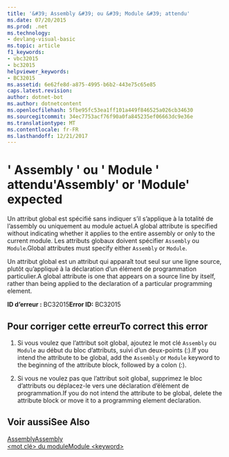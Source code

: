 ```yaml
---
title: '&#39; Assembly &#39; ou &#39; Module &#39; attendu'
ms.date: 07/20/2015
ms.prod: .net
ms.technology:
- devlang-visual-basic
ms.topic: article
f1_keywords:
- vbc32015
- bc32015
helpviewer_keywords:
- BC32015
ms.assetid: 6e62fe8d-a875-4995-b6b2-443e75c65e85
caps.latest.revision: 
author: dotnet-bot
ms.author: dotnetcontent
ms.openlocfilehash: 5fbe95fc53ea1ff101a449f846525a026cb34630
ms.sourcegitcommit: 34ec7753acf76f90a0fa845235ef06663dc9e36e
ms.translationtype: MT
ms.contentlocale: fr-FR
ms.lasthandoff: 12/21/2017
---
```

# <a name="39assembly39-or-39module39-expected"></a><span data-ttu-id="f1002-102">&#39; Assembly &#39; ou &#39; Module &#39; attendu</span><span class="sxs-lookup"><span data-stu-id="f1002-102">&#39;Assembly&#39; or &#39;Module&#39; expected</span></span>
<span data-ttu-id="f1002-103">Un attribut global est spécifié sans indiquer s’il s’applique à la totalité de l’assembly ou uniquement au module actuel.</span><span class="sxs-lookup"><span data-stu-id="f1002-103">A global attribute is specified without indicating whether it applies to the entire assembly or only to the current module.</span></span> <span data-ttu-id="f1002-104">Les attributs globaux doivent spécifier `Assembly` ou `Module`.</span><span class="sxs-lookup"><span data-stu-id="f1002-104">Global attributes must specify either `Assembly` or `Module`.</span></span>  
  
 <span data-ttu-id="f1002-105">Un attribut global est un attribut qui apparaît tout seul sur une ligne source, plutôt qu’appliqué à la déclaration d’un élément de programmation particulier.</span><span class="sxs-lookup"><span data-stu-id="f1002-105">A global attribute is one that appears on a source line by itself, rather than being applied to the declaration of a particular programming element.</span></span>  
  
 <span data-ttu-id="f1002-106">**ID d’erreur :** BC32015</span><span class="sxs-lookup"><span data-stu-id="f1002-106">**Error ID:** BC32015</span></span>  
  
## <a name="to-correct-this-error"></a><span data-ttu-id="f1002-107">Pour corriger cette erreur</span><span class="sxs-lookup"><span data-stu-id="f1002-107">To correct this error</span></span>  
  
1.  <span data-ttu-id="f1002-108">Si vous voulez que l’attribut soit global, ajoutez le mot clé `Assembly` ou `Module` au début du bloc d’attributs, suivi d’un deux-points (:).</span><span class="sxs-lookup"><span data-stu-id="f1002-108">If you intend the attribute to be global, add the `Assembly` or `Module` keyword to the beginning of the attribute block, followed by a colon (:).</span></span>  
  
2.  <span data-ttu-id="f1002-109">Si vous ne voulez pas que l’attribut soit global, supprimez le bloc d’attributs ou déplacez-le vers une déclaration d’élément de programmation.</span><span class="sxs-lookup"><span data-stu-id="f1002-109">If you do not intend the attribute to be global, delete the attribute block or move it to a programming element declaration.</span></span>  
  
## <a name="see-also"></a><span data-ttu-id="f1002-110">Voir aussi</span><span class="sxs-lookup"><span data-stu-id="f1002-110">See Also</span></span>  
 [<span data-ttu-id="f1002-111">Assembly</span><span class="sxs-lookup"><span data-stu-id="f1002-111">Assembly</span></span>](../../visual-basic/language-reference/modifiers/assembly.md)  
 [<span data-ttu-id="f1002-112">\<mot clé> du module</span><span class="sxs-lookup"><span data-stu-id="f1002-112">Module \<keyword></span></span>](../../visual-basic/language-reference/modifiers/module-keyword.md)  
   
 
